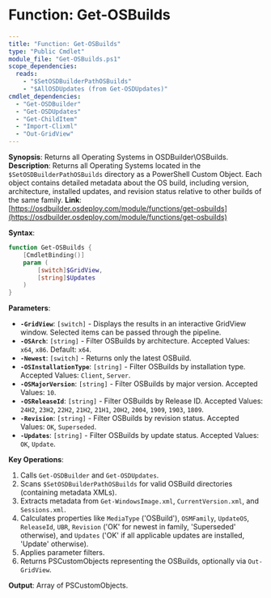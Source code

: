 # Function: Get-OSBuilds

```yaml
---
title: "Function: Get-OSBuilds"
type: "Public Cmdlet"
module_file: "Get-OSBuilds.ps1"
scope_dependencies:
  reads:
    - "$SetOSDBuilderPathOSBuilds"
    - "$AllOSDUpdates (from Get-OSDUpdates)"
cmdlet_dependencies:
  - "Get-OSDBuilder"
  - "Get-OSDUpdates"
  - "Get-ChildItem"
  - "Import-Clixml"
  - "Out-GridView"
---
```

**Synopsis**: Returns all Operating Systems in OSDBuilder\\OSBuilds.
**Description**: Returns all Operating Systems located in the `$SetOSDBuilderPathOSBuilds` directory as a PowerShell Custom Object. Each object contains detailed metadata about the OS build, including version, architecture, installed updates, and revision status relative to other builds of the same family.
**Link**: [https://osdbuilder.osdeploy.com/module/functions/get-osbuilds](https://osdbuilder.osdeploy.com/module/functions/get-osbuilds)

**Syntax**:
```powershell
function Get-OSBuilds {
    [CmdletBinding()]
    param (
        [switch]$GridView,
        [string]$Updates
    )
}
```

**Parameters**:
*   **`-GridView`**: `[switch]` - Displays the results in an interactive GridView window. Selected items can be passed through the pipeline.
*   **`-OSArch`**: `[string]` - Filter OSBuilds by architecture. Accepted Values: `x64`, `x86`. Default: `x64`.
*   **`-Newest`**: `[switch]` - Returns only the latest OSBuild.
*   **`-OSInstallationType`**: `[string]` - Filter OSBuilds by installation type. Accepted Values: `Client`, `Server`.
*   **`-OSMajorVersion`**: `[string]` - Filter OSBuilds by major version. Accepted Values: `10`.
*   **`-OSReleaseId`**: `[string]` - Filter OSBuilds by Release ID. Accepted Values: `24H2`, `23H2`, `22H2`, `21H2`, `21H1`, `20H2`, `2004`, `1909`, `1903`, `1809`.
*   **`-Revision`**: `[string]` - Filter OSBuilds by revision status. Accepted Values: `OK`, `Superseded`.
*   **`-Updates`**: `[string]` - Filter OSBuilds by update status. Accepted Values: `OK`, `Update`.

**Key Operations**:
1.  Calls `Get-OSDBuilder` and `Get-OSDUpdates`.
2.  Scans `$SetOSDBuilderPathOSBuilds` for valid OSBuild directories (containing metadata XMLs).
3.  Extracts metadata from `Get-WindowsImage.xml`, `CurrentVersion.xml`, and `Sessions.xml`.
4.  Calculates properties like `MediaType` ('OSBuild'), `OSMFamily`, `UpdateOS`, `ReleaseId`, `UBR`, `Revision` ('OK' for newest in family, 'Superseded' otherwise), and `Updates` ('OK' if all applicable updates are installed, 'Update' otherwise).
5.  Applies parameter filters.
6.  Returns PSCustomObjects representing the OSBuilds, optionally via `Out-GridView`.

**Output**: Array of PSCustomObjects.

